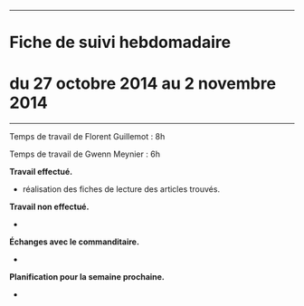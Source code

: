 *****
# Fiche de suivi hebdomadaire
# du 27 octobre 2014 au 2 novembre 2014
*****

Temps de travail de Florent Guillemot : 8h

Temps de travail de Gwenn Meynier : 6h

__Travail effectué.__

* réalisation des fiches de lecture des articles trouvés.

__Travail non effectué.__

* 

__Échanges avec le commanditaire.__

* 

__Planification pour la semaine prochaine.__

* 
